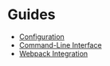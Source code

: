 # Guides

* [Configuration](configuration-guide.md)
* [Command-Line Interface](cli-guide.md)
* [Webpack Integration](webpack-guide.md)
